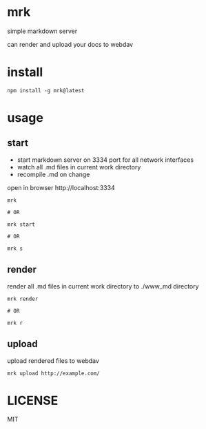# mrk

simple markdown server

can render and upload your docs to webdav

# install

```
npm install -g mrk@latest
```

# usage

## start

- start markdown server on 3334 port for all network interfaces
- watch all .md files in current work directory
- recompile .md on change

open in browser http://localhost:3334

```
mrk

# OR

mrk start

# OR

mrk s
```

## render

render all .md files in current work directory to ./www_md directory

```
mrk render

# OR

mrk r
```

## upload

upload rendered files to webdav

```
mrk upload http://example.com/
```

# LICENSE

MIT
